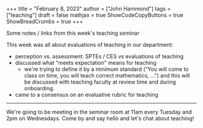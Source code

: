 +++
title = "February 8, 2023"
author = ["John Hammond"]
tags = ["teaching"]
draft = false
mathjax = true
ShowCodeCopyButtons = true
ShowBreadCrumbs = true
+++

Some notes / links from this week's teaching seminar
<!--more-->

This week was all about evaluations of teaching in our department:
- perception vs. assessment:  SPTEs / CES vs evaluations of teaching 
- discussed what "meets expectation" means for teaching
  - we're trying to define it by a minimum standard ("You will come to class on time, you will teach correct mathematics, ...") and this will be discussed with teaching faculty at review time and during onboarding. 
- came to a consensus on an evaluative rubric for teaching

---


We're going to be meeting in the seminar room at 11am every Tuesday and 2pm on Wednesdays. Come by and say hello and let's chat about teaching!